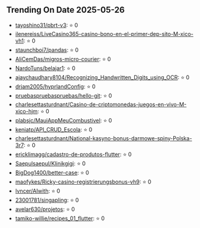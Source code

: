 ## Trending On Date 2025-05-26

- [tayoshino31/pbrt-v3](https://github.com/tayoshino31/pbrt-v3): ⭐ 0 
- [ilenereiss/LiveCasino365-casino-bono-en-el-primer-dep-sito-M-xico-vh1](https://github.com/ilenereiss/LiveCasino365-casino-bono-en-el-primer-dep-sito-M-xico-vh1): ⭐ 0 
- [staunchboi7/pandas](https://github.com/staunchboi7/pandas): ⭐ 0 
- [AliCemDas/migros-micro-courier](https://github.com/AliCemDas/migros-micro-courier): ⭐ 0 
- [NardoTuns/belajar1](https://github.com/NardoTuns/belajar1): ⭐ 0 
- [ajaychaudhary8104/Recognizing_Handwritten_Digits_using_OCR](https://github.com/ajaychaudhary8104/Recognizing_Handwritten_Digits_using_OCR): ⭐ 0 
- [drjam2005/hyprlandConfig](https://github.com/drjam2005/hyprlandConfig): ⭐ 0 
- [pruebaspruebaspruebas/hello-git](https://github.com/pruebaspruebaspruebas/hello-git): ⭐ 0 
- [charlesettasturdnant/Casino-de-criptomonedas-juegos-en-vivo-M-xico-hjm](https://github.com/charlesettasturdnant/Casino-de-criptomonedas-juegos-en-vivo-M-xico-hjm): ⭐ 0 
- [plabsjc/MauiAppMeuCombustivel](https://github.com/plabsjc/MauiAppMeuCombustivel): ⭐ 0 
- [keniatp/API_CRUD_Escola](https://github.com/keniatp/API_CRUD_Escola): ⭐ 0 
- [charlesettasturdnant/National-kasyno-bonus-darmowe-spiny-Polska-3r7](https://github.com/charlesettasturdnant/National-kasyno-bonus-darmowe-spiny-Polska-3r7): ⭐ 0 
- [ericklimagg/cadastro-de-produtos-flutter](https://github.com/ericklimagg/cadastro-de-produtos-flutter): ⭐ 0 
- [Saepulsaepul/Klinikgigi](https://github.com/Saepulsaepul/Klinikgigi): ⭐ 0 
- [BigDog1400/better-case](https://github.com/BigDog1400/better-case): ⭐ 0 
- [maofykes/Ricky-casino-registrierungsbonus-vh9](https://github.com/maofykes/Ricky-casino-registrierungsbonus-vh9): ⭐ 0 
- [lvncer/AIwith](https://github.com/lvncer/AIwith): ⭐ 0 
- [23001781/singapling](https://github.com/23001781/singapling): ⭐ 0 
- [avelar630/projetos](https://github.com/avelar630/projetos): ⭐ 0 
- [tamiko-willie/recipes_01_flutter](https://github.com/tamiko-willie/recipes_01_flutter): ⭐ 0 

